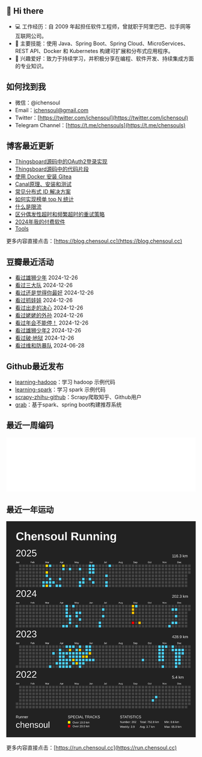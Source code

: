 ## 👋 Hi there

- 💻 工作经历：自 2009 年起担任软件工程师，曾就职于阿里巴巴、拉手网等互联网公司。
- 💬 主要技能：使用 Java、Spring Boot、Spring Cloud、MicroServices、REST API、Docker 和 Kubernetes 构建可扩展和分布式应用程序。
- 🌱 兴趣爱好：致力于持续学习，并积极分享在编程、软件开发、持续集成方面的专业知识。

## 如何找到我

- 微信：@ichensoul
- Email：[ichensoul@gmail.com](mailto:ichensoul@gmail.com)
- Twitter：[https://twitter.com/ichensoul](https://twitter.com/ichensoul)
- Telegram Channel：[https://t.me/chensouls](https://t.me/chensouls)

## 博客最近更新

<!-- blog starts -->
- [Thingsboard源码中的OAuth2登录实现](https://blog.chensoul.cc/posts/2025/06/06/oauth2-client-login-in-thingsboard/)
- [Thingsboard源码中的代码片段](https://blog.chensoul.cc/posts/2025/04/30/codes-in-thingsboard/)
- [使用 Docker 安装 Gitea](https://blog.chensoul.cc/posts/2025/04/08/install-gitea-using-docker/)
- [Canal原理、安装和测试](https://blog.chensoul.cc/posts/2025/03/31/canal-install-test/)
- [常见分布式 ID 解决方案](https://blog.chensoul.cc/posts/2025/03/28/id-generator/)
- [如何实现榜单 top N 统计](https://blog.chensoul.cc/posts/2025/02/17/top-n-using-redis/)
- [什么是限流](https://blog.chensoul.cc/posts/2025/02/14/rate-limit/)
- [区分偶发性超时和频繁超时的重试策略](https://blog.chensoul.cc/posts/2025/02/14/retry-for-timeout/)
- [2024年我的付费软件](https://blog.chensoul.cc/posts/2024/12/31/til/)
- [Tools](https://blog.chensoul.cc/tools/)
<!-- blog ends -->

更多内容直接点击：[https://blog.chensoul.cc](https://blog.chensoul.cc)

## 豆瓣最近活动

<!-- douban starts -->
- [看过雄狮少年](https://movie.douban.com/subject/35144311/) 2024-12-26
- [看过三大队](https://movie.douban.com/subject/35208463/) 2024-12-26
- [看过还是觉得你最好](https://movie.douban.com/subject/35503125/) 2024-12-26
- [看过抓娃娃](https://movie.douban.com/subject/36653918/) 2024-12-26
- [看过出走的决心](https://movie.douban.com/subject/36587974/) 2024-12-26
- [看过姥姥的外孙](https://movie.douban.com/subject/36328210/) 2024-12-26
- [看过年会不能停！](https://movie.douban.com/subject/35725869/) 2024-12-26
- [看过雄狮少年2](https://movie.douban.com/subject/35883131/) 2024-12-26
- [看过破·地狱](https://movie.douban.com/subject/36712987/) 2024-12-26
- [看过维和防暴队](https://movie.douban.com/subject/35371629/) 2024-06-28
<!-- douban ends -->

## Github最近发布

<!-- recent_releases starts -->
- [learning-hadoop](https://github.com/chensoul/learning-hadoop/releases/tag/v0.0.1)：学习 hadoop 示例代码
- [learning-spark](https://github.com/chensoul/learning-spark/releases/tag/v0.0.1)：学习 spark 示例代码
- [scrapy-zhihu-github](https://github.com/chensoul/scrapy-zhihu-github/releases/tag/v0.0.1)：Scrapy爬取知乎、Github用户
- [grab](https://github.com/chensoul/grab/releases/tag/v0.0.1)：基于spark、spring boot构建推荐系统
<!-- recent_releases ends -->

## 最近一周编码

![light](https://raw.githubusercontent.com/chensoul/chensoul/main/images/wakatime_weekly_language_stats.svg#gh-light-mode-only)

## 最近一年运动

[![light](https://raw.githubusercontent.com/chensoul/running_page/master/assets/github.svg#gh-light-mode-only)](https://run.chensoul.cc)

更多内容直接点击：[https://run.chensoul.cc](https://run.chensoul.cc)
